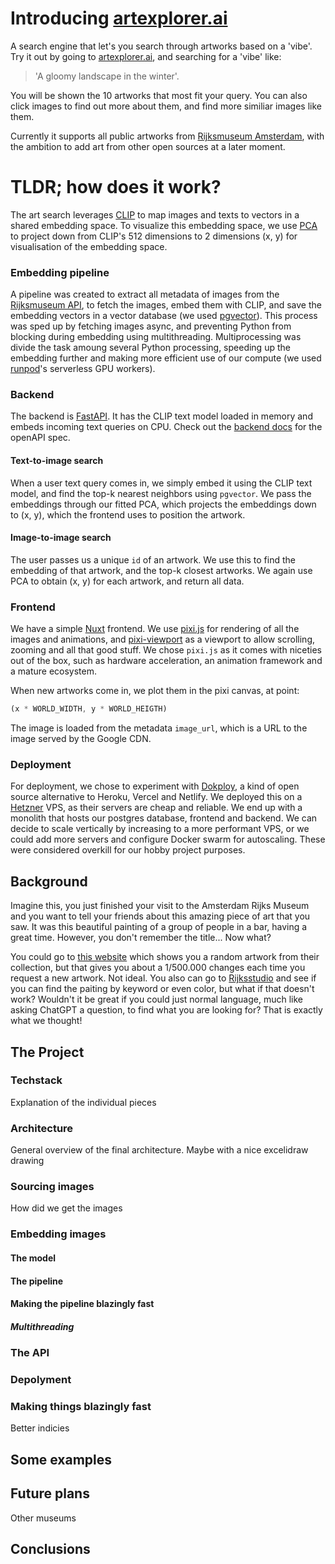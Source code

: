# Introducing [artexplorer.ai](https://artexplorer.ai)

A search engine that let's you search through artworks based on a 'vibe'.
Try it out by going to [artexplorer.ai](https://artexplorer.ai), and searching for a 'vibe' like: 

> 'A gloomy landscape in the winter'.

You will be shown the 10 artworks that most fit your query.
You can also click images to find out more about them, and find more similiar images like them.

Currently it supports all public artworks from [Rijksmuseum Amsterdam](https://www.rijksmuseum.nl/en), with the ambition to add art from other open sources at a later moment.

# TLDR; how does it work?

The art search leverages [CLIP](https://huggingface.co/docs/transformers/model_doc/clip) to map images and texts to vectors in a shared embedding space. 
To visualize this embedding space, we use [PCA](https://en.wikipedia.org/wiki/Principal_component_analysis) to project down from CLIP's 512 dimensions to 2 dimensions (x, y) for visualisation of the embedding space.

### Embedding pipeline
A pipeline was created to extract all metadata of images from the [Rijksmuseum API](https://data.rijksmuseum.nl/docs/api/), to fetch the images, embed them with CLIP, and save the embedding vectors in a vector database (we used [pgvector](https://github.com/pgvector/pgvector)).
This process was sped up by fetching images async, and preventing Python from blocking during embedding using multithreading. Multiprocessing was divide the task amoung several Python processing, speeding up the embedding further and making more efficient use of our compute (we used [runpod](https://www.runpod.io/)'s serverless GPU workers). 

### Backend

The backend is [FastAPI](https://fastapi.tiangolo.com/). It has the CLIP text model loaded in memory and embeds incoming text queries on CPU.
Check out the [backend docs](https://backend.artexplorer.ai/docs) for the openAPI spec.
#### Text-to-image search
When a user text query comes in, we simply embed it using the CLIP text model, and find the top-k nearest neighbors using `pgvector`.
We pass the embeddings through our fitted PCA, which projects the embeddings down to (x, y), which the frontend uses to position the artwork.

#### Image-to-image search

The user passes us a unique `id` of an artwork. We use this to find the embedding of that artwork, and the top-k closest artworks. We again use PCA to obtain (x, y) for each artwork, and return all data.



### Frontend
We have a simple [Nuxt](https://nuxt.com/) frontend. We use [pixi.js](https://pixijs.com/) for rendering of all the images and animations, and [pixi-viewport](https://github.com/pixi-viewport/pixi-viewport)
as a viewport to allow scrolling, zooming and all that good stuff.
We chose `pixi.js` as it comes with niceties out of the box, such as hardware acceleration, an animation framework and a mature ecosystem.

When new artworks come in, we plot them in the pixi canvas, at point:

```javascript
(x * WORLD_WIDTH, y * WORLD_HEIGTH)
```

The image is loaded from the metadata `image_url`, which is a URL to the image served by the Google CDN.


### Deployment

For deployment, we chose to experiment with [Dokploy](https://dokploy.com/), a kind of open source alternative to Heroku, Vercel and Netlify.
We deployed this on a [Hetzner](https://www.hetzner.com/) VPS, as their servers are cheap and reliable. 
We end up with a monolith that hosts our postgres database, frontend and backend.
We can decide to scale vertically by increasing to a more performant VPS, or we could add more servers and configure Docker swarm for autoscaling. 
These were considered overkill for our hobby project purposes.


## Background

Imagine this, you just finished your visit to the Amsterdam Rijks Museum and you want to tell your friends about this amazing piece of art that you saw. It was this beautiful painting of a group of people in a bar, having a great time. However, you don't remember the title... Now what?

You could go to [this website](https://randomrijks.com/) which shows you a random artwork from their collection, but that gives you about a 1/500.000 changes each time you request a new artwork. Not ideal. You also can go to [Rijksstudio](https://www.rijksmuseum.nl/nl/rijksstudio) and see if you can find the paiting by keyword or even color, but what if that doesn't work? Wouldn't it be great if you could just normal language, much like asking ChatGPT a question, to find what you are looking for? That is exactly what we thought!

## The Project



### Techstack

Explanation of the individual pieces

### Architecture

General overview of the final architecture. Maybe with a nice excelidraw drawing

### Sourcing images

How did we get the images

### Embedding images

#### The model

#### The pipeline

#### Making the pipeline blazingly fast

##### Multithreading

### The API

### Depolyment

### Making things blazingly fast

Better indicies

## Some examples

## Future plans

Other museums

## Conclusions

